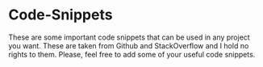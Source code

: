# Code-Snippets

These are some important code snippets that can be used in any project you want. These are taken from Github and StackOverflow and I hold no rights to them. Please, feel free to add some of your useful code snippets.
